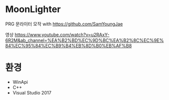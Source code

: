 # MoonLighter
PRG 문라이터 모작 with https://github.com/SamYoungJae

영상 
https://www.youtube.com/watch?v=u2RAxY-6R2M&ab_channel=%EA%B2%BD%EC%9D%BC%EA%B2%8C%EC%9E%84%EC%95%84%EC%B9%B4%EB%8D%B0%EB%AF%B8
# 환경
* WinApi
* C++
* Visual Studio 2017
